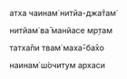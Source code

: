 атха чаинам̇ нитйа-джа̄там̇

нитйам̇ ва̄ манйасе мр̣там

татха̄пи твам̇ маха̄-ба̄хо

наинам̇ ш́очитум архаси